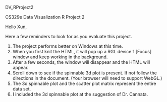 DV_RProject2

CS329e Data Visualization R Project 2

Hello  Xun,

Here a few reminders to look for as you evaluate this project.
1. The project performs better on Windows at this time.
2. When you first knit the HTML, it will pop up a RGL device 1 [Focus] window and keep working in the background.
3. After a few seconds, the window will disappear and the HTML will appear.
4. Scroll down to see if the spinnable 3d plot is present. If not follow the directions in the document. (Your browser will need to support WebGL.)
5. The 3d spinnable plot and the scatter plot matrix represent the entire data set.
6. I included the 3d spinnable plot at the suggestion of Dr. Cannata.
